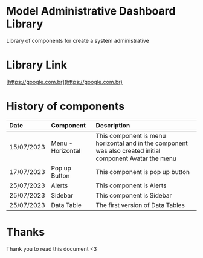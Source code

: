 # Model Administrative Dashboard Library

Library of components for create a system administrative

# Library Link

[https://google.com.br](https://google.com.br)

# History of components

| Date       | Component         | Description                                                                                               |
| :--------- | :---------------- | :-------------------------------------------------------------------------------------------------------- |
| 15/07/2023 | Menu - Horizontal | This component is menu horizontal and in the component was also created initial component Avatar the menu |
| 17/07/2023 | Pop up Button     | This component is pop up button                                                                           |
25/07/2023 | Alerts    | This component is Alerts  |
25/07/2023 | Sidebar    | This component is Sidebar |
25/07/2023 | Data Table | The first version of Data Tables |

# Thanks

Thank you to read this document <3

